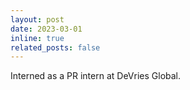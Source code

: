 ```yaml
---
layout: post
date: 2023-03-01
inline: true
related_posts: false
---
```


Interned as a PR intern at DeVries Global.
